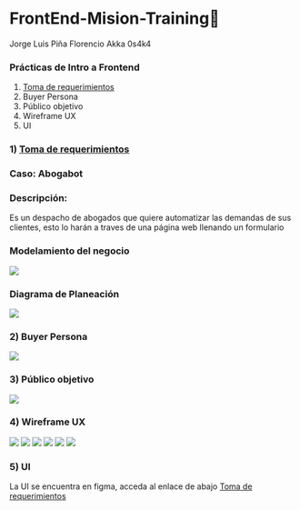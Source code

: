 # FrontEnd-Mision-Training🚀

Jorge Luis Piña Florencio Akka 0s4k4

### Prácticas de Intro a Frontend

1. [Toma de requerimientos](https://github.com/0s4k4/FrontEnd-LaunchX/blob/main/1-INTRO/1.-Requerimientos%20Abogabot.doc)
2. Buyer Persona
3. Público objetivo
4. Wireframe UX
5. UI

### 1) [Toma de requerimientos](https://github.com/0s4k4/FrontEnd-LaunchX/blob/main/1-INTRO/1.-Requerimientos%20Abogabot.doc)

### Caso: Abogabot

### Descripción:

Es un despacho de abogados que quiere automatizar las demandas de sus clientes, esto lo harán a traves de una página web llenando un formulario

### Modelamiento del negocio

![](image/README/1645340728553.png)

### Diagrama de Planeación

![](image/README/1645340797031.png)

### 2) Buyer Persona

![](image/buyer_persona.png)

### 3) Público objetivo

![](image/Target_Audience.jpg)

### 4) Wireframe UX
![](image/wireframe.png)
![](image/wireframe2.png)
![](image/wireframe3.png)
![](image/wireframe4.png)
![](image/wireframe5.png)
![](image/wireframe6.png)

### 5) UI

La UI se encuentra en figma, acceda al enlace de abajo
[Toma de requerimientos](https://www.figma.com/file/InjRHK3HvpVEcufNGNNHjK/UX?node-id=0%3A1)
